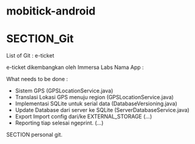 # mobitick-android

SECTION_Git
===========

List of Git : e-ticket

e-ticket dikembangkan oleh Immersa Labs
Nama App : <Masih Belum Ditentukan>

What needs to be done :
- Sistem GPS (GPSLocationService.java)
- Translasi Lokasi GPS menuju region (GPSLocationService.java)
- Implementasi SQLite untuk serial data (DatabaseVersioning.java)
- Update Database dari server ke SQLite (ServerDatabaseService.java)
- Export Import config dari/ke EXTERNAL_STORAGE (...)
- Reporting tiap selesai ngeprint. (...)

SECTION personal git.

